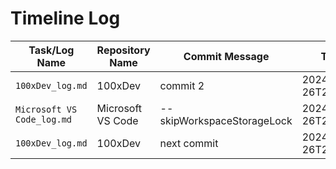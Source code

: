 # Timeline Log
| Task/Log Name       | Repository Name         | Commit Message                            | Timestamp              |
|----------------------|-------------------------|-------------------------------------------|------------------------|
| `100xDev_log.md` | 100xDev | commit 2 | 2024-12-26T21:24:34.982Z |
| `Microsoft VS Code_log.md` | Microsoft VS Code | --skipWorkspaceStorageLock | 2024-12-26T21:30:22.623Z |
| `100xDev_log.md` | 100xDev | next commit | 2024-12-26T21:30:43.348Z |
